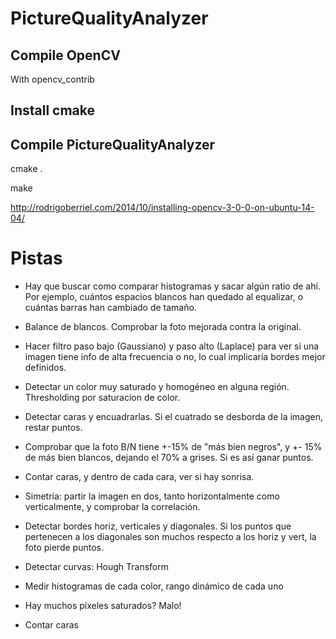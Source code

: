 # PictureQualityAnalyzer

## Compile OpenCV

With opencv_contrib

## Install cmake

## Compile PictureQualityAnalyzer

cmake .

make


http://rodrigoberriel.com/2014/10/installing-opencv-3-0-0-on-ubuntu-14-04/


# Pistas

- Hay que buscar como comparar histogramas y sacar algún ratio de ahí. Por ejemplo, cuántos espacios blancos han quedado al equalizar, o cuántas barras han cambiado de tamaño.

- Balance de blancos. Comprobar la foto mejorada contra la original.

- Hacer filtro paso bajo (Gaussiano) y paso alto (Laplace) para ver si una imagen tiene info de alta frecuencia o no, lo cual implicaría bordes mejor definidos.

- Detectar un color muy saturado y homogéneo en alguna región. Thresholding por saturacion de color.




- Detectar caras y encuadrarlas. Si el cuatrado se desborda de la imagen, restar puntos.

- Comprobar que la foto B/N tiene +-15% de "más bien negros", y +- 15% de más bien blancos, dejando el 70% a grises. Si es así ganar puntos.

- Contar caras, y dentro de cada cara, ver si hay sonrisa.

- Simetría: partir la imagen en dos, tanto horizontalmente como verticalmente, y comprobar la correlación.

- Detectar bordes horiz, verticales y diagonales. Si los puntos que pertenecen a los diagonales son muchos respecto a los horiz y vert, la foto pierde puntos.

- Detectar curvas: Hough Transform




- Medir histogramas de cada color, rango dinámico de cada uno
- Hay muchos píxeles saturados? Malo!
- Contar caras